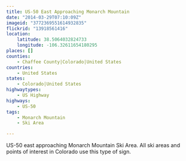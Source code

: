 ```yaml
---
title: US-50 East Approaching Monarch Mountain
date: "2014-03-29T07:10:09Z"
imageid: "3772369551614932835"
flickrid: "13918561416"
location:
    latitude: 38.5064032824733
    longitude: -106.32611654180295
places: []
counties:
    - Chaffee County|Colorado|United States
countries:
    - United States
states:
    - Colorado|United States
highwaytypes:
    - US Highway
highways:
    - US-50
tags:
    - Monarch Mountain
    - Ski Area

---
```

US-50 east approaching Monarch Mountain Ski Area.  All ski areas and points of interest in Colorado use this type of sign.